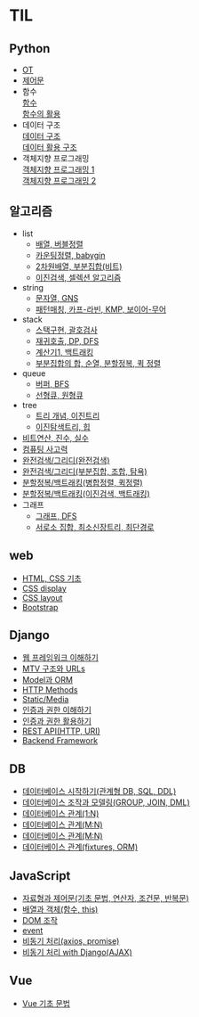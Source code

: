 # TIL
## Python
- [OT](/23-01/230116.md)
- [제어문](/23-01/230117.md)
- 함수  
[함수](/23-01/230118.md)  
[함수의 활용](/23-01/230119.md)
- 데이터 구조  
[데이터 구조](/23-01/230125.md)  
[데이터 활용 구조](/23-01/230126.md)
- 객체지향 프로그래밍  
[객체지향 프로그래밍 1](/23-01/230130.md)  
[객체지향 프로그래밍 2](/23-01/230131.md)

## 알고리즘
- list
  - [배열, 버블정렬](23-02/230201.md)
  - [카운팅정렬, babygin](23-02/230202.md)
  - [2차원배열, 부분집합(비트)](23-02/230206.md)
  - [이진검색, 셀렉션 알고리즘](23-02/230207.md)
- string
  - [문자열, GNS](23-02/230208.md)
  - [패턴매칭, 카프-라빈, KMP, 보이어-무어](23-02/230209.md)
- stack
  - [스택구현, 괄호검사](23-02/230213.md)
  - [재귀호출, DP, DFS](23-02/230214.md)
  - [계산기1, 백트래킹](23-02/230215.md)
  - [부분집합의 합, 순열, 분할정복, 퀵 정렬](23-02/230216.md)
- queue
  - [버퍼, BFS](23-02/230221.md)
  - [선형큐, 원형큐](23-02/230220.md)
- tree
  - [트리 개념, 이진트리](23-02/230222.md)
  - [이진탐색트리, 힙](23-02/230223.md)
- [비트연산, 진수, 실수](23-02/230228.md)
- [컴퓨팅 사고력](23-03/230302.md)
- [완전검색/그리디(완전검색)](23-03/230327.md)
- [완전검색/그리디(부분집합, 조합, 탐욕)](23-03/230328.md)
- [분할정복/백트래킹(병합정렬, 퀵정렬)](23-03/230329.md)
- [분할정복/백트래킹(이진검색, 백트래킹)](23-03/230330.md)
- 그래프
  - [그래프, DFS](23-04/230403.md)
  - [서로소 집합, 최소신장트리, 최단경로](23-04/230404.md)

## web
- [HTML, CSS 기초](23-03/230307.md)
- [CSS display](23-03/230308.md)
- [CSS layout](23-03/230309.md)
- [Bootstrap](23-03/230310.md)


## Django
- [웹 프레임워크 이해하기](23-03/230314.md)
- [MTV 구조와 URLs](23-03/230315.md)
- [Model과 ORM](23-03/230316.md)
- [HTTP Methods](23-03/230320.md)
- [Static/Media](23-03/230321.md)
- [인증과 권한 이해하기](23-03/230322.md)
- [인증과 권한 활용하기](23-03/230323.md)
- [REST API(HTTP, URI)](23-04/2304013.md)
- [Backend Framework](23-04/2304017.md)

## DB
- [데이터베이스 시작하기(관계형 DB, SQL, DDL)](23-04/230405.md)
- [데이터베이스 조작과 모델링(GROUP, JOIN, DML)](23-04/230405.md)
- [데이터베이스 관계(1:N)](23-04/2304010.md)
- [데이터베이스 관계(M:N)](23-04/2304011.md)
- [데이터베이스 관계(M:N)](23-04/2304011.md)
- [데이터베이스 관계(fixtures, ORM)](23-04/2304012.md)

## JavaScript
- [자료형과 제어문(기초 문법, 연산자, 조건문, 반복문)](23-04/230418.md)
- [배열과 객체(함수, this)](23-04/230419.md)
- [DOM 조작](23-04/230420.md)
- [event](23-04/230424.md)
- [비동기 처리(axios, promise)](23-04/230425.md)
- [비동기 처리 with Django(AJAX)](23-04/230425.md)

## Vue
- [Vue 기초 문법](23-04/230427.md)
